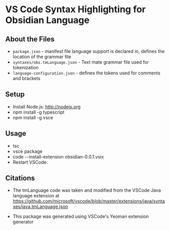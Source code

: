 # VS Code Syntax Highlighting for Obsidian Language

## About the Files

* `package.json` - manifest file language support is declared in, defines the location of the grammar file
* `syntaxes/obs.tmLanguage.json` - Text mate grammar file used for tokenization
* `language-configuration.json` - defines the tokens used for comments and brackets

## Setup
* Install Node.js: http://nodejs.org
* npm install -g typescript
* npm install -g vsce

## Usage

* tsc
* vsce package
* code --install-extension obsidian-0.0.1.vsix 
* Restart VSCode.

## Citations

* The tmLanguage code was taken and modified from the VSCode Java language extension at https://github.com/microsoft/vscode/blob/master/extensions/java/syntaxes/java.tmLanguage.json

* This package was generated using VSCode's Yeoman extension generator
